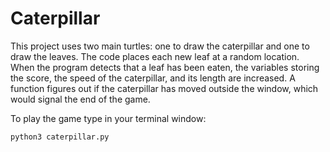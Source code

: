 # Caterpillar

This project uses two main turtles: one to draw the caterpillar and one to draw the leaves. The code places each new leaf at a random location. When the program detects that a leaf has been eaten, the variables storing the score, the speed of the caterpillar, and its length are increased. A function figures out if the caterpillar has moved outside the window, which would signal the end of the game.

To play the game type in your terminal window: 

`
python3 caterpillar.py
`
